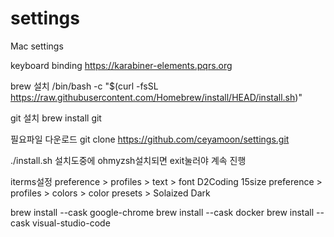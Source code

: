 # settings
Mac settings


keyboard binding
https://karabiner-elements.pqrs.org

brew 설치
/bin/bash -c "$(curl -fsSL https://raw.githubusercontent.com/Homebrew/install/HEAD/install.sh)"

git 설치
brew install git

필요파일 다운로드
git clone https://github.com/ceyamoon/settings.git

./install.sh
설치도중에 ohmyzsh설치되면 exit눌러야 계속 진행

iterms설정
preference > profiles > text > font D2Coding 15size
preference > profiles > colors > color presets > Solaized Dark


brew install --cask google-chrome 
brew install --cask docker
brew install --cask visual-studio-code
